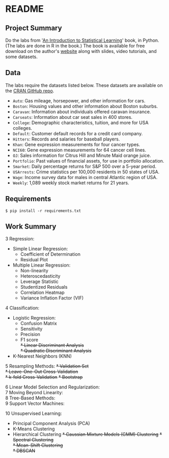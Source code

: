 # README

## Project Summary

Do the labs from '[An Introduction to Statistical Learning](http://www-bcf.usc.edu/~gareth/ISL/index.html)' book, in Python. (The labs are done in R in the book.) The book is available for free download on the author's [website](http://www-bcf.usc.edu/~gareth/ISL/index.html) along with slides, video tutorials, and some datasets.

## Data

The labs require the datasets listed below. These datasets are available on the [CRAN GitHub repo](https://github.com/cran/ISLR/tree/master/data).

* `Auto`: Gas mileage, horsepower, and other information for cars.
* `Boston`: Housing values and other information about Boston suburbs.
* `Caravan`: Information about individuals offered caravan insurance.
* `Carseats`: Information about car seat sales in 400 stores.
* `College`: Demographic characteristics, tuition, and more for USA colleges.
* `Default`: Customer default records for a credit card company.
* `Hitters`: Records and salaries for baseball players.
* `Khan`: Gene expression measurements for four cancer types.
* `NCI60`: Gene expression measurements for 64 cancer cell lines.
* `OJ`: Sales information for Citrus Hill and Minute Maid orange juice.
* `Portfolio`: Past values of financial assets, for use in portfolio allocation.
* `Smarket`: Daily percentage returns for S&P 500 over a 5-year period.
* `USArrests`: Crime statistics per 100,000 residents in 50 states of USA.
* `Wage`: Income survey data for males in central Atlantic region of USA.
* `Weekly`: 1,089 weekly stock market returns for 21 years.

## Requirements

```shell
$ pip install -r requirements.txt
```

## Work Summary

3 Regression:  
  * Simple Linear Regression:
    * Coefficient of Determination
    * Residual Plot
  * Multiple Linear Regression:
    * Non-linearity
    * Heteroscedasticity
    * Leverage Statistic
    * Studentized Residuals
    * Correlation Heatmap
    * Variance Inflation Factor (VIF)

4 Classification:  
  * Logistic Regression:
      * Confusion Matrix
      * Sensitivity
      * Precision
      * F1 score  
  ~~* Linear Discriminant Analysis~~   
  ~~* Quadratic Discriminant Analysis~~  
  * K-Nearest Neighbors (KNN)

5 Resampling Methods:
  ~~* Validation Set~~  
  ~~* Leave-One-Out Cross-Validation~~  
  ~~* k-fold Cross-Validation~~
  ~~* Bootstrap~~  

6 Linear Model Selection and Regularization:  
7 Moving Beyond Linearity:  
8 Tree-Based Methods:  
9 Support Vector Machines:  

10 Unsupervised Learning:
  * Principal Component Analysis (PCA)
  * K-Means Clustering  
  * Hierarchical Clustering
  ~~* Gaussian Mixture Models (GMM) Clustering~~
  ~~* Spectral Clustering~~  
  ~~* Mean-Shift Clustering~~  
  ~~* DBSCAN~~
